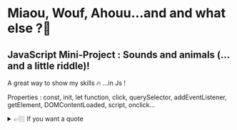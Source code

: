 # Miaou, Wouf, Ahouu…and  and what else ?🐷

## JavaScript Mini-Project : Sounds and animals (…and a little riddle)!

A great way to show my skills 🔥 ...in Js !

Properties : const, init, let function, click, querySelector, addEventListener, getElement, DOMContentLoaded, script, onclick…

<details>
    <summary>👉🏼 If you want a quote</summary>

It's surely our responsibility to do everything within our power to create a planet that provides a home not just for us, but for all life on Earth.

</details>